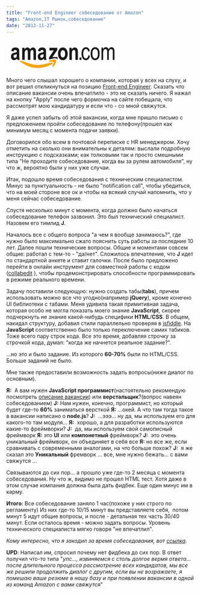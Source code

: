```yaml
---
title: "Front-end Engineer собеседование от Amazon"
tags: "Amazon,IT Рынок,собеседование"
date: "2013-11-27"
---
```


![](images/logo_amazon1.png "logo_amazon")

Много чего слышал хорошего о компании, которая у всех на слуху, и вот решил откликнуться на позицию [Front-end Engineer](https://www.amazon.com/gp/jobs/229393 "amazon.com"). Сказать что описание вакансии очень впечатлило - это не сказать ничего. Я нажал на кнопку "Apply" после чего формочка на сайте побещала, что рассмотрят мою кандидатуру и если что - со мной свяжутся.

Я даже успел забыть об этой вакансии, когда мне пришло письмо с предложением пройти собеседование по телефону(прошел как минимум месяц с момента подачи заявки).

Договорился обо всем в почтовой переписке с HR менеджером. Хочу отметить на сколько они внимательны к деталям: выслали подробную инструкцию с подсказками; как толковыми так и просто смешными типа "Не проходите собеседование, когда вы за рулем автомобиля", ну что ж, вероятно были у них уже случаи.

Итак, подошло время собеседования с техническим специалистом. Минус за пунктуальность - не было "notification call", чтобы убедиться, что на моей стороне все ок и чтобы на всякий случай напомнить, что у меня сейчас собеседование.

Спустя несколько минут с момента, когда должно было начаться собеседование телефон зазвонил. Это был технический специалист. Назовем его тимлид **J**.

Началось все с общего вопроса "а чем я вообще занимаюсь?", где нужно было максимально сжато пояснить суть работы за последние 10 лет. Далее пошли технические вопросы. Общие и моментами совсем общие: работал с тем-то - "да/нет". Сложилось впечатление, что **J** идет по стандартной анкете и ставит галочки. После было предложено перейти в онлайн инструмент для совместной работы с кодом ([collabedit](https://collabedit.com) ), чтобы продемонстрировать способности программировать в режиме реального времени.

Задачу поставили следующую: нужно создать табы(**tabs**), причем использовать можно все что угодно(например **jQuery**), кроме конечно UI библиотеки с табами. Меня удивила такая примитивная задача, которая особо не могла показать моего знание **JavaScript**, скорее подчеркнуть не знание какой-нибудь специфики **HTML**/**CSS**. В общем, накидал структуру, добавил стили параллельно проверяя в [jsfiddle](https://jsfiddle.net/ "jsfiddle"). На **JavaScript** соответственно было только переключение самих табиков. Тоже всего пару строк кода. Все это время, добавляя строчку за строчкой кода, думал: "когда же начнется реальное задание?".

...но это и было задание. Из которого **60-70%** были по HTML/CSS. Больше заданий не было.

Мне также предоставили возможность задать вопросы(ниже диалог по основным).

**Я:**  А вам нужен **JavaScript программист**(настоятельно рекомендую посмотреть [описание вакансии](https://www.amazon.com/gp/jobs/229393)) или **верстальщик**?(вопрос навеян собеседованием) **J:** Нам нужен, конечно, программист, но который будет где-то **60%** заниматься версткой **Я:** ...окей. А что там тогда такое в вакансии написано о **node.js**? **J:**  ...эээ... ну да, мы используем его для какого-то там модуля... **Я:**  хорошо, а для разработки используются какие-то фреймворки? **J:**  да, мы используем свой самописный фреймворк **Я:** это **UI** или **компонетный** фреймворк? **J:**  это очень уникальный фреймворк, он объединяет в себя все **Я:** но все же, если сравнивать с современными аналогами, на что больше похож? **J:**  я же сказал это **Уникальный** фремворк ... все, мне нужно бежать... с вами свяжутся ...

Связываются до сих пор... а прошло уже где-то 2 месяца с момента собеседования. Ну что ж, видимо не прошел HTML тест. Хотя даже в этом случае компания должна была дать фидбек. Еще один минус им в карму.

**Итого**: Все собеседование заняло 1 час(похоже у них строго по регламенту) Из них где-то 10/15 минут вы представляете себя,  потом минут 5 идут общие вопросы, и после - детальная тех часть 30/40 минут. Если осталось время - можно задать вопросы. Уровень технического специалиста мягко говоря "не впечатлил".

_Кому интересно, что я закодил за время собеседования, вот [ссылка](https://jsfiddle.net/STEVER/vv7dG)._ 

**UPD**: Написал им, спросил почему нет фидбека до сих пор. В ответ получил что-то типа "_упс..., извиняемся с столь долгое вермя ответа... после длительного процесса рассмотрение всех кандидатов, мы все же решили продолжить диалог с другим, если вы не возражаете, я помешаю ваше резюме в нашу базу и при появлении вакансии в одной из команд Amazon с вами свяжутся_"
